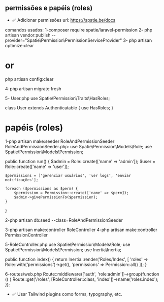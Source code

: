 
##   permissões e papéis (roles)

- ✅ Adicionar permissões
url: https://spatie.be/docs

comandos usados:
1-composer require spatie/laravel-permission
2- php artisan vendor:publish --provider="Spatie\Permission\PermissionServiceProvider"
3- php artisan optimize:clear 
# or
 php artisan config:clear

4-php artisan migrate:fresh

5-
User.php
use Spatie\Permission\Traits\HasRoles;

class User extends Authenticatable
{
    use HasRoles;
}

 # papéis (roles)
1-php artisan make:seeder RoleAndPermissionSeeder
RoleAndPermissionSeeder.php:
use Spatie\Permission\Models\Role;
use Spatie\Permission\Models\Permission;

public function run()
{
    $admin = Role::create(['name' => 'admin']);
    $user = Role::create(['name' => 'user']);

    $permissions = ['gerenciar usuários', 'ver logs', 'enviar notificações'];

    foreach ($permissions as $perm) {
        $permission = Permission::create(['name' => $perm]);
        $admin->givePermissionTo($permission);
    }
}

2-php artisan db:seed --class=RoleAndPermissionSeeder

3-php artisan make:controller RoleController
4-php artisan make:controller PermissionController

5-RoleController.php
use Spatie\Permission\Models\Role;
use Spatie\Permission\Models\Permission;
use Inertia\Inertia;

public function index()
{
    return Inertia::render('Roles/Index', [
        'roles' => Role::with('permissions')->get(),
        'permissions' => Permission::all()
    ]);
}

6-routes/web.php
Route::middleware(['auth', 'role:admin'])->group(function () {
    Route::get('/roles', [RoleController::class, 'index'])->name('roles.index');
});

- ✅ Usar Tailwind plugins como forms, typography, etc.
